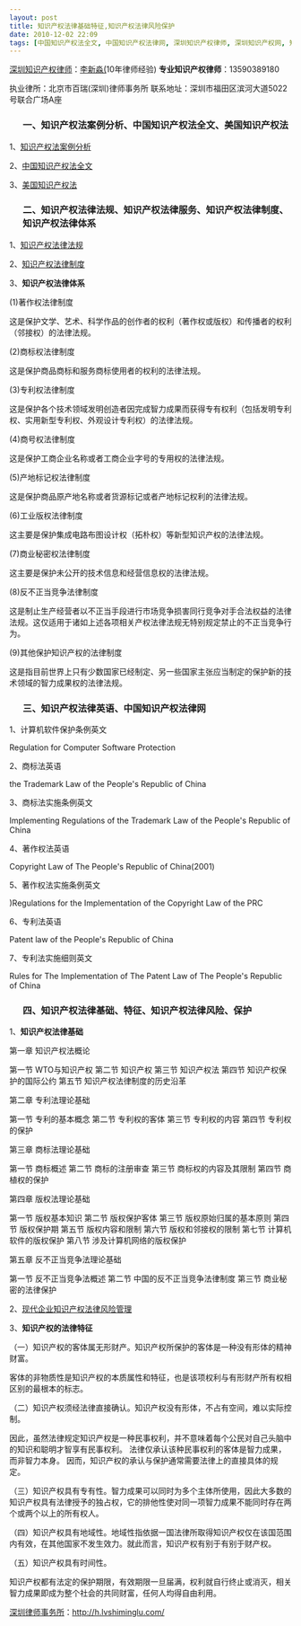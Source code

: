 ```yaml
---
layout: post
title: 知识产权法律基础特征,知识产权法律风险保护
date: 2010-12-02 22:09
tags: [中国知识产权法全文, 中国知识产权法律网, 深圳知识产权律师, 深圳知识产权网, 知识产权法律体系, 知识产权法律制度, 知识产权法律服务, 知识产权法律法规, 知识产权法律英语, 知识产权法案例分析, 美国知识产权法]
---
```

<a href="http://h.lvshiminglu.com/law/category/ipr" target="_blank">深圳知识产权律师</a>：<a href="http://h.lvshiminglu.com/ask" target="_blank">李新淼(</a>10年律师经验)
<strong>专业知识产权律师</strong>：13590389180

执业律所：北京市百瑞(深圳)律师事务所
联系地址：深圳市福田区滨河大道5022号联合广场A座
<ol>
<h3>一、知识产权法案例分析、中国知识产权法全文、美国知识产权法</h3>
</ol>
1、<a href="http://h.lvshiminglu.com/law/515.html" target="_blank">知识产权法案例分析</a>

2、<a href="http://baike.baidu.com/view/161285.htm" target="_blank">中国知识产权法全文</a>

3、<a href="http://book.douban.com/subject/1317472/" target="_blank">美国知识产权法</a>
<ol>
<h3>二、知识产权法律法规、知识产权法律服务、知识产权法律制度、知识产权法律体系</h3>
</ol>
1、<a href="http://www.sipo.gov.cn/sipo/flfg/" target="_blank">知识产权法律法规</a>

2、<a href="http://www.people.com.cn/GB/14576/15097/2369597.html" target="_blank">知识产权法律制度</a>

3、<strong>知识产权法律体系</strong>

(1)著作权法律制度

这是保护文学、艺术、科学作品的创作者的权利（著作权或版权）和传播者的权利（邻接权）的法律法规。

(2)商标权法律制度

这是保护商品商标和服务商标使用者的权利的法律法规。

(3)专利权法律制度

这是保护各个技术领域发明创造者因完成智力成果而获得专有权利（包括发明专利权、实用新型专利权、外观设计专利权）的法律法规。

(4)商号权法律制度

这是保护工商企业名称或者工商企业字号的专用权的法律法规。

(5)产地标记权法律制度

这是保护商品原产地名称或者货源标记或者产地标记权利的法律法规。

(6)工业版权法律制度

这主要是保护集成电路布图设计权（拓朴权）等新型知识产权的法律法规。

(7)商业秘密权法律制度

这主要是保护未公开的技术信息和经营信息权的法律法规。

(8)反不正当竞争法律制度

这是制止生产经营者以不正当手段进行市场竞争损害同行竞争对手合法权益的法律法规。这仅适用于诸如上述各项相关产权法律法规无特别规定禁止的不正当竞争行为。

(9)其他保护知识产权的法律制度

这是指目前世界上只有少数国家已经制定、另一些国家主张应当制定的保护新的技术领域的智力成果权的法律法规。
<ol>
<h3>三、知识产权法律英语、中国知识产权法律网</h3>
</ol>
1、计算机软件保护条例英文

Regulation for Computer Software Protection

2、商标法英语

the Trademark Law of the People's Republic of China

3、商标法实施条例英文

Implementing Regulations of the Trademark Law of the People's Republic of China

4、著作权法英语

Copyright Law of The People's Republic of China(2001)

5、著作权法实施条例英文

)Regulations for the Implementation of the Copyright Law of the PRC

6、专利法英语

Patent law of the People's Republic of China

7、专利法实施细则英文

Rules for The Implementation of The Patent Law of The People's Republic of China
<ol>
<h3>四、知识产权法律基础、特征、知识产权法律风险、保护</h3>
</ol>
1、<strong>知识产权法律基础</strong>

第一章 知识产权法概论

第一节 WTO与知识产权
第二节 知识产权
第三节 知识产权法
第四节 知识产权保护的国际公约
第五节 知识产权法律制度的历史沿革

第二章 专利法理论基础

第一节 专利的基本概念
第二节 专利权的客体
第三节 专利权的内容
第四节 专利权的保护

第三章 商标法理论基础

第一节 商标概述
第二节 商标的注册审查
第三节 商标权的内容及其限制
第四节 商植权的保护

第四章 版权法理论基础

第一节 版权基本知识
第二节 版权保护客体
第三节 版权原始归属的基本原则
第四节 版权保护期
第五节 版权内容和限制
第六节 版权和邻接权的限制
第七节 计算机软件的版权保护
第八节 涉及计算机网络的版权保护

第五章 反不正当竞争法理论基础

第一节 反不正当竞争法概述
第二节 中国的反不正当竞争法律制度
第三节 商业秘密的法律保护

2、<a href="http://www.sipo.gov.cn/sipo2008/yl/2009/200901/t20090123_439328.html" target="_blank">现代企业知识产权法律风险管理</a>

3、<strong>知识产权的法律特征</strong>

（一）知识产权的客体属无形财产。知识产权所保护的客体是一种没有形体的精神财富。

客体的非物质性是知识产权的本质属性和特征，也是该项权利与有形财产所有权相区别的最根本的标志。

（二）知识产权须经法律直接确认。知识产权没有形体，不占有空间，难以实际控制。

因此，虽然法律规定知识产权是一种民事权利，并不意味着每个公民对自己头脑中的知识和聪明才智享有民事权利。
法律仅承认该种民事权利的客体是智力成果，而非智力本身。
因而，知识产权的承认与保护通常需要法律上的直接具体的规定。

（三）知识产权具有专有性。智力成果可以同时为多个主体所使用，因此大多数的知识产权具有法律授予的独占权，它的排他性使对同一项智力成果不能同时存在两个或两个以上的所有权人。

（四）知识产权具有地域性。地域性指依据一国法律所取得知识产权仅在该国范围内有效，在其他国家不发生效力。就此而言，知识产权有别于有别于财产权。

（五）知识产权具有时间性。

知识产权都有法定的保护期限，有效期限一旦届满，权利就自行终止或消灭，相关智力成果即成为整个社会的共同财富，任何人均得自由利用。

<a href="http://h.lvshiminglu.com/">深圳律师事务所</a>：<a href="http://h.lvshiminglu.com/">http://h.lvshiminglu.com/</a>

